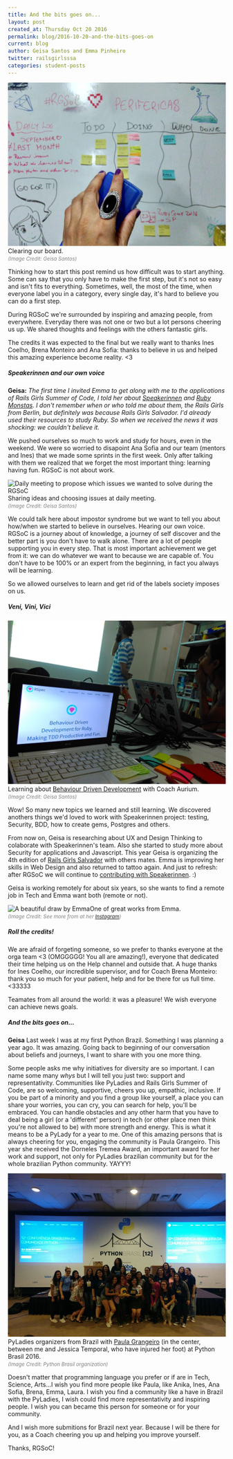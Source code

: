 ```yaml
---
title: And the bits goes on...
layout: post
created_at: Thursday Oct 20 2016
permalink: blog/2016-10-20-and-the-bits-goes-on
current: blog
author: Geisa Santos and Emma Pinheiro
twitter: railsgirlsssa
categories: student-posts
---
```


![Time to clear the board](/img/blog/2016/teamperifericas_final_board.jpg)<span class ="image-credits">Clearing our board.</span><br><font color="grey"><small><i>(Image Credit: Geisa Santos</a>)</i></small></font>

Thinking how to start this post remind us how difficult was to start anything. Some can say that you only have to make the first step, but it's not so easy and isn't fits to everything. Sometimes, well, the most of the time, when everyone label you in a category, every single day, it's hard to believe you can do a first step.

During RGSoC we're surrounded by inspiring and amazing people, from everywhere. Everyday there was not one or two but a lot persons cheering us up. We shared thoughts and feelings with the others fantastic girls.

The credits it was expected to the final but we really want to thanks Ines Coelho, Brena Monteiro and Ana Sofia: thanks to believe in us and helped this amazing experience become reality. <3

##### *Speakerinnen and our own voice*

**Geisa:**
*The first time I invited Emma to get along with me to the applications of Rails Girls Summer of Code, I told her about [Speakerinnen](https://www.speakerinnen.org/) and [Ruby Monstas](http://rubymonstas.org/). I don't remember when or who told me about them, the Rails Girls from Berlin, but definitely was because Rails Girls Salvador. I'd already used their resources to study Ruby. So when we received the news it was shocking: we couldn't believe it.*

We pushed ourselves so much to work and study for hours, even in the weekend. We were so worried to disapoint Ana Sofia and our team (mentors and Ines) that we made some sprints in the first week. Only after talking with them we realized that we forget the most important thing: learning having fun. RGSoC is not about work.

![Daily meeting to propose which issues we wanted to solve during the RGSoC](/img/blog/2016/teamperifericas_final_spearkerinnen.jpg)<span class ="image-credits">Sharing ideas and choosing issues at daily meeting.</span><br><font color="grey"><small><i>(Image Credit: Geisa Santos</a>)</i></small></font>

We could talk here about impostor syndrome but we want to tell you about how/when we started to believe in ourselves. Hearing our own voice. RGSoC is a journey about of knowledge, a journey of self discover and the better part is you don't have to walk alone. There are a lot of people supporting you in every step. That is most important achievement we get from it: we can do whatever we want to because we are capable of. You don't have to be 100% or an expert from the beginning, in fact you always will be learning.

So we allowed ourselves to learn and get rid of the labels society imposes on us.

##### *Veni, Vini, Vici*

![BDD is awesome!](/img/blog/2016/teamperifericas_final_bdd.jpg)<span class ="image-credits">Learning about <a href="http://rspec.info/">Behaviour Driven Development</a> with Coach Aurium.</span><br><font color="grey"><small><i>(Image Credit: Geisa Santos</a>)</i></small></font>

Wow! So many new topics we learned and still learning.
We discovered anothers things we'd loved to work with Speakerinnen project: testing, Security, BDD, how to create gems, Postgres and others.

From now on, Geisa is researching about UX and Design Thinking to colaborate with Speakerinnen's team. Also she started to study more about Security for applications and Javascript. This year Geisa is organizing the 4th edition of [Rails Girls Salvador](http://railsgirls.com/salvador) with others mates.
Emma is improving her skills in Web Design and also returned to tattoo again. And just to refresh: after RGSoC we will continue to [contributing with Speakerinnen](http://railsgirlssummerofcode.org/blog/2016-08-03-we-are-team-perifericas). :)

Geisa is working remotely for about six years, so she wants to find a remote job in Tech and Emma want both (remote or not).

![A beautiful draw by Emma](https://scontent-gru2-1.cdninstagram.com/t51.2885-15/s480x480/e35/14726402_179185779197764_8345603914099326976_n.jpg)<span class ="image-credits">One of great works from Emma.</span><br><font color="grey"><small><i>(Image Credit: See more from at her <a href="https://www.instagram.com/neko_emma/">Instagram</a>)</i></small></font>

##### *Roll the credits!*

We are afraid of forgeting someone, so we prefer to thanks everyone at the orga team <3 (OMGGGGG! You all are amazing!), everyone that dedicated their time helping us on the Help channel and outside that. A huge thanks for Ines Coelho, our incredible supervisor, and for Coach Brena Monteiro: thank you so much for your patient, help and for be there for us full time. <33333

Teamates from all around the world: it was a pleasure! We wish everyone can achieve news goals.

##### *And the bits goes on...*

**Geisa**
Last week I was at my first Python Brazil. Something I was planning a year ago.
It was amazing. Going back to beginning of our conversation about beliefs and journeys, I want to share with you one more thing.

Some people asks me why initiatives for diversity are so important. I can name some many *whys* but I will tell you just two: support and representativity. Communities like PyLadies and Rails Girls Summer of Code, are so welcoming, supportive, cheers you up, empathic, inclusive. If you be part of a minority and you find a group like yourself, a place you can share your worries, you can cry, you can search for help, you'll be embraced. You can handle obstacles and any other harm that you have to deal being a girl (or a 'different' person) in tech (or other place men think you're not allowed to be) with more strength and energy. This is what it means to be a PyLady for a year to me. One of this amazing persons that is always cheering for you, engaging the community is Paula Grangeiro. This year she received the Dorneles Tremea Award, an important award for her work and support, not only for PyLadies brazilian community but for the whole brazilian Python community. YAYYY!    

![Paula Grangeiro and PyLadies organizers from Brazil](/img/blog/2016/teamperifericas_final_pyladies.jpg)<span class ="image-credits">PyLadies organizers from Brazil with <a href="https://twitter.com/paulagrangeiro">Paula Grangeiro</a> (in the center, between me and Jessica Temporal, who have injured her foot) at Python Brasil 2016.</span><br><font color="grey"><small><i>(Image Credit: Python Brasil organization</a>)</i></small></font>

Doesn't matter that programming language you prefer or if are in Tech, Science, Arts...I wish you find more people like Paula, like Anika, Ines, Ana Sofia, Brena, Emma, Laura. I wish you find a community like a have in Brazil with the PyLadies, I wish could find more representativity and inspiring people. I wish you can became this person for someone or for your community.

And I wish more submitions for Brazil next year. Because I will be there for you, as a Coach cheering you up and helping you improve yourself.

Thanks, RGSoC!   
